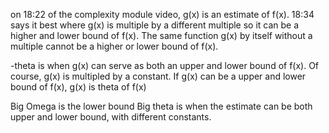 on 18:22 of the complexity module video, g(x) is an estimate of f(x). 18:34 says it best where g(x) is multiple by a different multiple so it can be a higher and lower bound of f(x). The same function g(x) by itself without a multiple cannot be a higher or lower bound of f(x).

-theta is when g(x) can serve as both an upper and lower bound of f(x). Of course, g(x) is multipled by a constant. If g(x) can be a upper and lower bound of f(x), g(x) is theta of f(x)

Big Omega is the lower bound
Big theta is when the estimate can be both upper and lower bound, with different constants.

